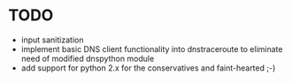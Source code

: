 # TODO

- input sanitization
- implement basic DNS client functionality into dnstraceroute to eliminate need
  of modified dnspython module
- add support for python 2.x for the conservatives and faint-hearted ;-)
